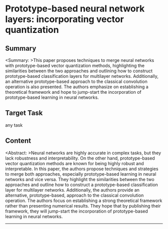 # Prototype-based neural network layers: incorporating vector quantization

## Summary

<Summary: >This paper proposes techniques to merge neural networks with prototype-based vector quantization methods, highlighting the similarities between the two approaches and outlining how to construct prototype-based classification layers for multilayer networks. Additionally, an alternative prototype-based approach to the classical convolution operation is also presented. The authors emphasize on establishing a theoretical framework and hope to jump-start the incorporation of prototype-based learning in neural networks.


## Target Task

any task

## Content

<Abstract: >Neural networks are highly accurate in complex tasks, but they lack robustness and interpretability. On the other hand, prototype-based vector quantization methods are known for being highly robust and interpretable. In this paper, the authors propose techniques and strategies to merge both approaches, especially prototype-based learning in neural networks and vice versa. They highlight the similarities between the two approaches and outline how to construct a prototype-based classification layer for multilayer networks. Additionally, the authors provide an alternative, prototype-based, approach to the classical convolution operation. The authors focus on establishing a strong theoretical framework rather than presenting numerical results. They hope that by publishing their framework, they will jump-start the incorporation of prototype-based learning in neural networks.



---

